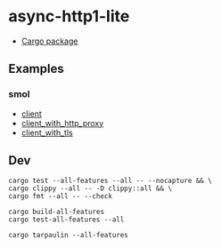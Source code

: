# async-http1-lite

* [Cargo package](https://crates.io/crates/async-http1-lite)

## Examples

### smol 

* [client](demos/smol/src/client.rs)
* [client_with_http_proxy](demos/smol/src/client_with_http_proxy.rs)
* [client_with_tls](demos/smol/src/client_with_tls.rs)

## Dev

```
cargo test --all-features --all -- --nocapture && \
cargo clippy --all -- -D clippy::all && \
cargo fmt --all -- --check
```

```
cargo build-all-features
cargo test-all-features --all
```

```
cargo tarpaulin --all-features
```
